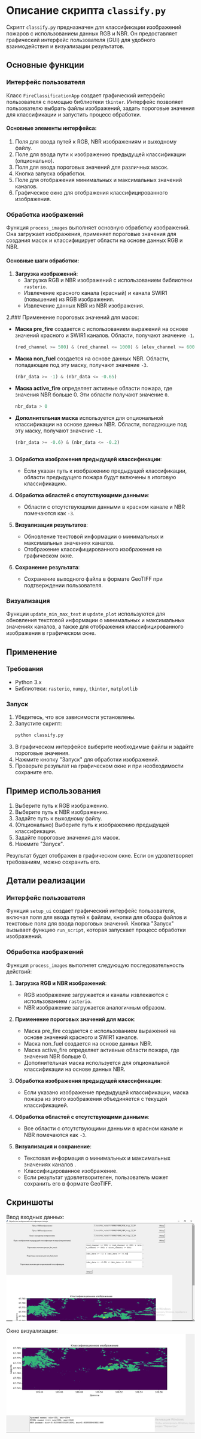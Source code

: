 # Описание скрипта `classify.py`

Скрипт `classify.py` предназначен для классификации изображений пожаров с использованием данных RGB и NBR. Он предоставляет графический интерфейс пользователя (GUI) для удобного взаимодействия и визуализации результатов.

## Основные функции

### Интерфейс пользователя

Класс `FireClassificationApp` создает графический интерфейс пользователя с помощью библиотеки `tkinter`. Интерфейс позволяет пользователю выбрать файлы изображений, задать пороговые значения для классификации и запустить процесс обработки.

#### Основные элементы интерфейса:

1. Поля для ввода путей к RGB, NBR изображениям и выходному файлу.
2. Поле для ввода пути к изображению предыдущей классификации (опционально).
3. Поля для ввода пороговых значений для различных масок.
4. Кнопка запуска обработки.
5. Поле для отображения минимальных и максимальных значений каналов.
6. Графическое окно для отображения классифицированного изображения.

### Обработка изображений

Функция `process_images` выполняет основную обработку изображений. Она загружает изображения, применяет пороговые значения для создания масок и классифицирует области на основе данных RGB и NBR.

#### Основные шаги обработки:

1. **Загрузка изображений**:
   - Загрузка RGB и NBR изображений с использованием библиотеки `rasterio`.
   - Извлечение красного канала (красный) и канала SWIR1 (повышение) из RGB изображения.
   - Извлечение данных NBR из NBR изображения.

2.### Применение пороговых значений для масок:

- **Маска pre_fire** создается с использованием выражений на основе значений красного и SWIR1 каналов. Области, получают значение `-1`.
  ```python
  (red_channel >= 500) & (red_channel <= 1000) & (elev_channel >= 600) & (elev_channel <= 1300)
  ```

- **Маска non_fuel** создается на основе данных NBR. Области, попадающие под эту маску, получают значение `-3`.
  ```python
  (nbr_data >= -1) & (nbr_data <= -0.65)
  ```

- **Маска active_fire** определяет активные области пожара, где значения NBR больше 0. Эти области получают значение `0`.
  ```python
  nbr_data > 0
  ```

- **Дополнительная маска** используется для опциональной классификации на основе данных NBR. Области, попадающие под эту маску, получают значение `-1`.
  ```python
  (nbr_data >= -0.6) & (nbr_data <= -0.2)
  ```
     ```

3. **Обработка изображения предыдущей классификации**:
   - Если указан путь к изображению предыдущей классификации, области предыдущего пожара будут включены в итоговую классификацию.

4. **Обработка областей с отсутствующими данными**:
   - Области с отсутствующими данными в красном канале и NBR помечаются как `-3`.

5. **Визуализация результатов**:
   - Обновление текстовой информации о минимальных и максимальных значениях каналов.
   - Отображение классифицированного изображения на графическом окне.

6. **Сохранение результата**:
   - Сохранение выходного файла в формате GeoTIFF при подтверждении пользователя.

### Визуализация

Функции `update_min_max_text` и `update_plot` используются для обновления текстовой информации о минимальных и максимальных значениях каналов, а также для отображения классифицированного изображения в графическом окне.

## Применение

### Требования

- Python 3.x
- Библиотеки: `rasterio`, `numpy`, `tkinter`, `matplotlib`

### Запуск

1. Убедитесь, что все зависимости установлены.
2. Запустите скрипт:
    ```bash
    python classify.py
    ```
3. В графическом интерфейсе выберите необходимые файлы и задайте пороговые значения.
4. Нажмите кнопку "Запуск" для обработки изображений.
5. Проверьте результат на графическом окне и при необходимости сохраните его.

## Пример использования

1. Выберите путь к RGB изображению.
2. Выберите путь к NBR изображению.
3. Задайте путь к выходному файлу.
4. (Опционально) Выберите путь к изображению предыдущей классификации.
5. Задайте пороговые значения для масок.
6. Нажмите "Запуск".

Результат будет отображен в графическом окне. Если он удовлетворяет  требованиям, можно сохранить его.

## Детали реализации

### Интерфейс пользователя

Функция `setup_ui` создает графический интерфейс пользователя, включая поля для ввода путей к файлам, кнопки для обзора файлов и текстовые поля для ввода пороговых значений. Кнопка "Запуск" вызывает функцию `run_script`, которая запускает процесс обработки изображений.

### Обработка изображений

Функция `process_images` выполняет следующую последовательность действий:

1. **Загрузка RGB и NBR изображений**:
   - RGB изображение загружается и каналы извлекаются с использованием `rasterio`.
   - NBR изображение загружается аналогичным образом.

2. **Применение пороговых значений для масок**:
   - Маска pre_fire создается с использованием выражений на основе значений красного и SWIR1 каналов.
   - Маска non_fuel создается на основе данных NBR.
   - Маска active_fire определяет активные области пожара, где значения NBR больше 0.
   - Дополнительная маска используется для опциональной классификации на основе данных NBR.

3. **Обработка изображения предыдущей классификации**:
   - Если указано изображение предыдущей классификации, маска пожара из этого изображения объединяется с текущей классификацией.

4. **Обработка областей с отсутствующими данными**:
   - Все области с отсутствующими данными в красном канале и NBR помечаются как `-3`.

5. **Визуализация и сохранение**:
   - Текстовая информация о минимальных и максимальных значениях каналов .
   - Классифицированное изображение.
   - Если результат удовлетворителен, пользователь может сохранить его в формате GeoTIFF.

## Скриншоты

Ввод входных данных:
![Screenshot 1](window.png)

Окно визуализации:
![Screenshot 2](vislstn.png)


